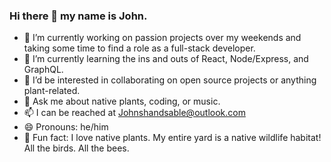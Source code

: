 ### Hi there 👋 my name is John. 

- 🔭 I’m currently working on passion projects over my weekends and taking some time to find a role as a full-stack developer. 
- 🌱 I’m currently learning the ins and outs of React, Node/Express, and GraphQL.
- 👯 I’d be interested in collaborating on open source projects or anything plant-related. 
- 💬 Ask me about native plants, coding, or music. 
- 📫 I can be reached at Johnshandsable@outlook.com 
- 😄 Pronouns: he/him
- 🌱 Fun fact: I love native plants. My entire yard is a native wildlife habitat! All the birds. All the bees. 

